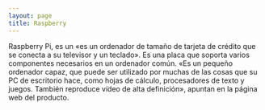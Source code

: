 ```yaml
---
layout: page
title: Raspberry
---
```


Raspberry Pi, es un «es un ordenador de tamaño de tarjeta de crédito que se conecta a su televisor y un teclado».
Es una placa que soporta varios componentes necesarios en un ordenador común.
«Es un pequeño ordenador capaz, que puede ser utilizado por muchas de las cosas que su PC de escritorio hace, como hojas de cálculo, procesadores de texto y juegos. 
También reproduce vídeo de alta definición», apuntan en la página web del producto.
